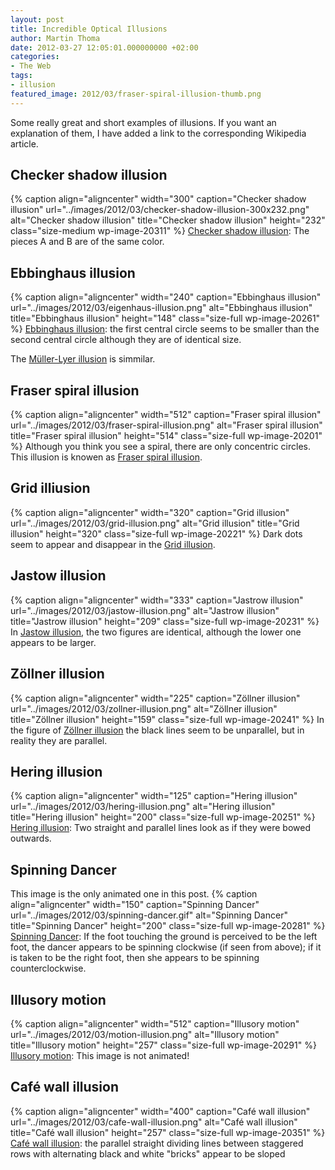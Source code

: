 ```yaml
---
layout: post
title: Incredible Optical Illusions
author: Martin Thoma
date: 2012-03-27 12:05:01.000000000 +02:00
categories:
- The Web
tags:
- illusion
featured_image: 2012/03/fraser-spiral-illusion-thumb.png
---
```

Some really great and short examples of illusions. If you want an explanation of them, I have added a link to the corresponding Wikipedia article.

<h2>Checker shadow illusion</h2>
{% caption align="aligncenter" width="300" caption="Checker shadow illusion" url="../images/2012/03/checker-shadow-illusion-300x232.png" alt="Checker shadow illusion" title="Checker shadow illusion" height="232" class="size-medium wp-image-20311" %}
<a href="http://en.wikipedia.org/wiki/Checker_shadow_illusion">Checker shadow illusion</a>: The pieces A and B are of the same color.

<h2>Ebbinghaus illusion</h2>
{% caption align="aligncenter" width="240" caption="Ebbinghaus illusion" url="../images/2012/03/eigenhaus-illusion.png" alt="Ebbinghaus illusion" title="Ebbinghaus illusion" height="148" class="size-full wp-image-20261" %}
<a href="http://en.wikipedia.org/wiki/Ebbinghaus_illusion">Ebbinghaus illusion</a>:  the first central circle seems to be smaller than the second central circle although they are of identical size.

The <a href="http://en.wikipedia.org/wiki/M%C3%BCller-Lyer_illusion">M&uuml;ller-Lyer illusion</a> is simmilar.


<h2>Fraser spiral illusion</h2>
{% caption align="aligncenter" width="512" caption="Fraser spiral illusion" url="../images/2012/03/fraser-spiral-illusion.png" alt="Fraser spiral illusion" title="Fraser spiral illusion" height="514" class="size-full wp-image-20201" %}
Although you think you see a spiral, there are only concentric circles. This illusion is knowen as <a href="http://en.wikipedia.org/wiki/Fraser_spiral_illusion">Fraser spiral illusion</a>.

<h2>Grid illiusion</h2>
{% caption align="aligncenter" width="320" caption="Grid illusion" url="../images/2012/03/grid-illusion.png" alt="Grid illusion" title="Grid illusion" height="320" class="size-full wp-image-20221" %}
Dark dots seem to appear and disappear in the <a href="http://en.wikipedia.org/wiki/Grid_illusion">Grid illusion</a>.

<h2>Jastow illusion</h2>
{% caption align="aligncenter" width="333" caption="Jastrow illusion" url="../images/2012/03/jastow-illusion.png" alt="Jastrow illusion" title="Jastrow illusion" height="209" class="size-full wp-image-20231" %}
In <a href="http://en.wikipedia.org/wiki/Jastrow_illusion">Jastow illusion</a>, the two figures are identical, although the lower one appears to be larger.

<h2>Z&ouml;llner illusion</h2>
{% caption align="aligncenter" width="225" caption="Z&ouml;llner illusion" url="../images/2012/03/zollner-illusion.png" alt="Z&ouml;llner illusion" title="Z&ouml;llner illusion" height="159" class="size-full wp-image-20241" %}
In the figure of <a href="http://en.wikipedia.org/wiki/Z%C3%B6llner_illusion">Z&ouml;llner illusion</a> the black lines seem to be unparallel, but in reality they are parallel.

<h2>Hering illusion</h2>
{% caption align="aligncenter" width="125" caption="Hering illusion" url="../images/2012/03/hering-illusion.png" alt="Hering illusion" title="Hering illusion" height="200" class="size-full wp-image-20251" %}
<a href="http://en.wikipedia.org/wiki/Hering_illusion">Hering illusion</a>: Two straight and parallel lines look as if they were bowed outwards.

<h2>Spinning Dancer</h2>
This image is the only animated one in this post.
{% caption align="aligncenter" width="150" caption="Spinning Dancer" url="../images/2012/03/spinning-dancer.gif" alt="Spinning Dancer" title="Spinning Dancer" height="200" class="size-full wp-image-20281" %}
<a href="http://en.wikipedia.org/wiki/Spinning_Dancer">Spinning Dancer</a>: If the foot touching the ground is perceived to be the left foot, the dancer appears to be spinning clockwise (if seen from above); if it is taken to be the right foot, then she appears to be spinning counterclockwise.

<h2>Illusory motion</h2>
{% caption align="aligncenter" width="512" caption="Illusory motion" url="../images/2012/03/motion-illusion.png" alt="Illusory motion" title="Illusory motion" height="257" class="size-full wp-image-20291" %}
<a href="http://en.wikipedia.org/wiki/Illusory_motion">Illusory motion</a>: This image is not animated!


<h2>Caf&eacute; wall illusion</h2>
{% caption align="aligncenter" width="400" caption="Caf&eacute; wall illusion" url="../images/2012/03/cafe-wall-illusion.png" alt="Caf&eacute; wall illusion" title="Caf&eacute; wall illusion" height="257" class="size-full wp-image-20351" %}
<a href="http://en.wikipedia.org/wiki/Caf%C3%A9_wall_illusion">Caf&eacute; wall illusion</a>:  the parallel straight dividing lines between staggered rows with alternating black and white "bricks" appear to be sloped
